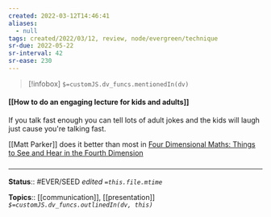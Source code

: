 ```yaml
---
created: 2022-03-12T14:46:41 
aliases:
  - null
tags: created/2022/03/12, review, node/evergreen/technique
sr-due: 2022-05-22
sr-interval: 42
sr-ease: 230
---
```

> [!infobox]
`$=customJS.dv_funcs.mentionedIn(dv)`

#### [[How to do an engaging lecture for kids and adults]] 

If you talk fast enough you can tell lots of adult jokes and the kids will laugh just cause you're talking fast.

[[Matt Parker]] does it better than most in [Four Dimensional Maths: Things to See and Hear in the Fourth Dimension](https://www.youtube.com/watch?v=1wAaI_6b9JE) 

### <hr class="footnote"/>

**Status**:: #EVER/SEED
*edited `=this.file.mtime`*

**Topics**:: [[communication]], [[presentation]]
*`$=customJS.dv_funcs.outlinedIn(dv, this)`*

